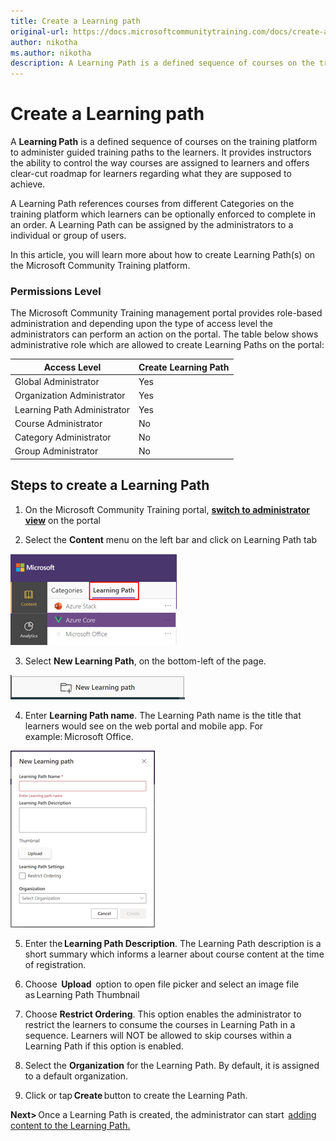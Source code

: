 ```yaml
---
title: Create a Learning path
original-url: https://docs.microsoftcommunitytraining.com/docs/create-a-learning-path
author: nikotha
ms.author: nikotha
description: A Learning Path is a defined sequence of courses on the training platform to administer guided training paths to the learners.
---
```


# Create a Learning path

A **Learning Path** is a defined sequence of courses on the training platform to administer guided training paths to the learners. It provides instructors the ability to control the way courses are assigned to learners and offers clear-cut roadmap for learners regarding what they are supposed to achieve.

A Learning Path references courses from different Categories on the training platform which learners can be optionally enforced to complete in an order. A Learning Path can be assigned by the administrators to a individual or group of users.

In this article, you will learn more about how to create Learning Path(s) on the Microsoft Community Training platform.

### Permissions Level
The Microsoft Community Training management portal provides role-based administration and depending upon the type of access level the administrators can perform an action on the portal. The table below shows administrative role which are allowed to create Learning Paths on the portal:

| Access Level  | Create Learning Path |
| --- | --- |
| Global Administrator | Yes |
| Organization Administrator | Yes |
| Learning Path Administrator | Yes |
| Course Administrator | No |
| Category Administrator | No |
| Group Administrator | No |

## Steps to create a Learning Path

1.	On the Microsoft Community Training portal, [**switch to administrator view**](https://microsoftindia.document360.io/docs/configure-platform#step-2--switch-to-administrator-view-of-the-portal) on the portal

2.	Select the **Content** menu on the left bar and click on Learning Path tab

![Content on left bar](../../../media/image%28388%29.png)

3.	Select **New Learning Path**, on the bottom-left of the page.

![New Learning Path](../../../media/image%28390%29.png)

4.	Enter **Learning Path name**. The Learning Path name is the title that learners would see on the web portal and mobile app. For example: Microsoft Office.

![New Learning Path](../../../media/image%28391%29.png)

5.	 Enter the **Learning Path Description**. The Learning Path description is a short summary which informs a learner about course content at the time of registration.

6.	 Choose  **Upload**  option to open file picker and select an image file as Learning Path Thumbnail

7.	 Choose **Restrict Ordering**. This option enables the administrator to restrict the learners to consume the courses in Learning Path in a sequence. Learners will NOT be allowed to skip courses within a Learning Path if this option is enabled.

8.	 Select the **Organization** for the Learning Path. By default, it is assigned to a default organization.

9.	 Click or tap **Create** button to create the Learning Path.

**Next>** Once a Learning Path is created, the administrator can start  [adding content to the Learning Path.](3_add-course-to-a-learning-path.md)
